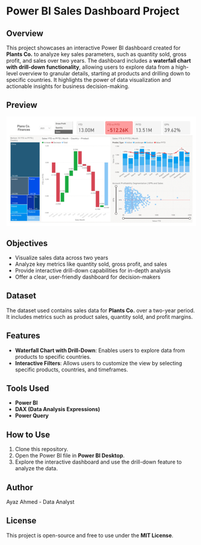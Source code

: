 # Power BI Sales Dashboard Project

## Overview
This project showcases an interactive Power BI dashboard created for **Plants Co.** to analyze key sales parameters, such as quantity sold, gross profit, and sales over two years. The dashboard includes a **waterfall chart with drill-down functionality**, allowing users to explore data from a high-level overview to granular details, starting at products and drilling down to specific countries. It highlights the power of data visualization and actionable insights for business decision-making.

## Preview 
![Power BI Dashboard](Dashboard.jpg)
## Objectives
- Visualize sales data across two years
- Analyze key metrics like quantity sold, gross profit, and sales
- Provide interactive drill-down capabilities for in-depth analysis
- Offer a clear, user-friendly dashboard for decision-makers

## Dataset
The dataset used contains sales data for **Plants Co.** over a two-year period. It includes metrics such as product sales, quantity sold, and profit margins.

## Features
- **Waterfall Chart with Drill-Down**: Enables users to explore data from products to specific countries.
- **Interactive Filters**: Allows users to customize the view by selecting specific products, countries, and timeframes.

## Tools Used
- **Power BI**
- **DAX (Data Analysis Expressions)**
- **Power Query**

## How to Use
1. Clone this repository.
2. Open the Power BI file in **Power BI Desktop**.
3. Explore the interactive dashboard and use the drill-down feature to analyze the data.

## Author
Ayaz Ahmed - Data Analyst

## License
This project is open-source and free to use under the **MIT License**.
